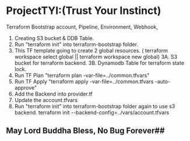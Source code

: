 # ProjectTYI:(Trust Your Instinct)
Terraform Bootstrap account, Pipeline, Environment, Webhook, 
1. Creating S3 bucket & DDB Table.
2. Run "terraform init" into terraform-bootstrap folder.
3. This TF template going to create 2 global resources. ( terraform workspace select global || terraform workspace new global)
	3A. S3 bucket for terraform backend.
	3B. Dynamodb Table for terraform state lock.
4. Run TF Plan "terraform plan -var-file=../common.tfvars"
5. Run TF Apply "terraform apply -var-file=../common.tfvars -auto-approve"
6. Add the Backend into provider.tf
7. Update the account.tfvars
8. Run "terraform init" into terraform-bootstrap folder again to use s3 backend.
	 terraform init --backend-config=../vars/account.tfvars
## May Lord Buddha Bless, No Bug Forever##	 